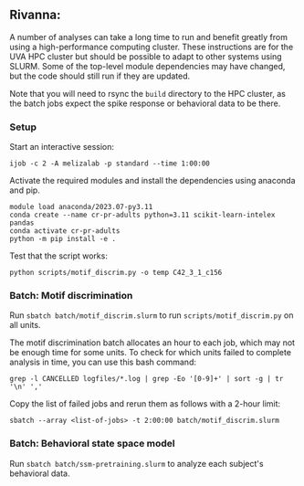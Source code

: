 
## Rivanna:

A number of analyses can take a long time to run and benefit greatly from using a high-performance computing cluster. These instructions are for the UVA HPC cluster but should be possible to adapt to other systems using SLURM. Some of the top-level module dependencies may have changed, but the code should still run if they are updated.

Note that you will need to rsync the `build` directory to the HPC cluster, as the batch jobs expect the spike response or behavioral data to be there.

### Setup

Start an interactive session:

`ijob -c 2 -A melizalab -p standard --time 1:00:00`

Activate the required modules and install the dependencies using anaconda and pip.

``` shell
module load anaconda/2023.07-py3.11
conda create --name cr-pr-adults python=3.11 scikit-learn-intelex pandas
conda activate cr-pr-adults
python -m pip install -e .
```

Test that the script works:

``` shell
python scripts/motif_discrim.py -o temp C42_3_1_c156
```

### Batch: Motif discrimination

Run `sbatch batch/motif_discrim.slurm` to run `scripts/motif_discrim.py` on all units.

The motif discrimination batch allocates an hour to each job, which may not be enough time for some units. To check for which units failed to complete analysis in time, you can use this bash command:

``` shell
grep -l CANCELLED logfiles/*.log | grep -Eo '[0-9]+' | sort -g | tr '\n' ','
```

Copy the list of failed jobs and rerun them as follows with a 2-hour limit:

``` shell
sbatch --array <list-of-jobs> -t 2:00:00 batch/motif_discrim.slurm
```

### Batch: Behavioral state space model

Run `sbatch batch/ssm-pretraining.slurm` to analyze each subject's behavioral data.
